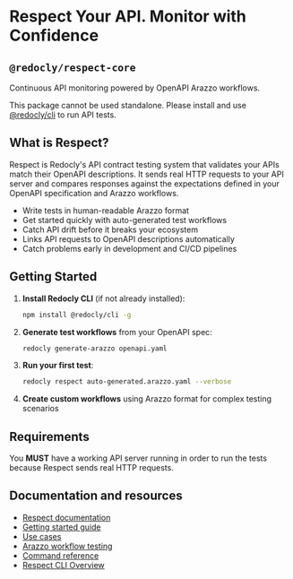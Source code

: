 # Respect Your API. Monitor with Confidence

## `@redocly/respect-core`

Continuous API monitoring powered by OpenAPI Arazzo workflows.

This package cannot be used standalone. Please install and use [@redocly/cli](https://github.com/Redocly/redocly-cli) to run API tests.

## What is Respect?

Respect is Redocly's API contract testing system that validates your APIs match their OpenAPI descriptions. It sends real HTTP requests to your API server and compares responses against the expectations defined in your OpenAPI specification and Arazzo workflows.

- Write tests in human-readable Arazzo format
- Get started quickly with auto-generated test workflows
- Catch API drift before it breaks your ecosystem
- Links API requests to OpenAPI descriptions automatically
- Catch problems early in development and CI/CD pipelines

## Getting Started

1. **Install Redocly CLI** (if not already installed):

   ```sh
   npm install @redocly/cli -g
   ```

2. **Generate test workflows** from your OpenAPI spec:

   ```sh
   redocly generate-arazzo openapi.yaml
   ```

3. **Run your first test**:

   ```sh
   redocly respect auto-generated.arazzo.yaml --verbose
   ```

4. **Create custom workflows** using Arazzo format for complex testing scenarios

## Requirements

You **MUST** have a working API server running in order to run the tests because Respect sends real HTTP requests.

## Documentation and resources

- [Respect documentation](https://redocly.com/docs/respect)
- [Getting started guide](https://redocly.com/docs/respect/get-started)
- [Use cases](https://redocly.com/docs/respect/use-cases)
- [Arazzo workflow testing](https://redocly.com/docs/respect/guides/test-api-sequences)
- [Command reference](https://redocly.com/docs/respect/commands/respect)
- [Respect CLI Overview](https://redocly.com/respect-cli)
